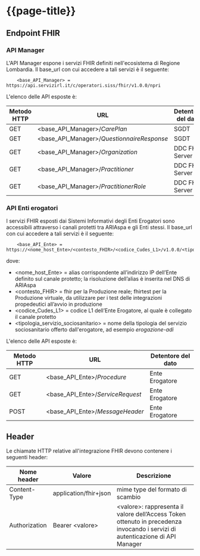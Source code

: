 # {{page-title}}

## Endpoint FHIR

### API Manager
L'API Manager espone i servizi FHIR definiti nell'ecosistema di Regione Lombardia. 
Il base_url con cui accedere a tali servizi è il seguente:
        
        <base_API_Manager> = https://api.servizirl.it/c/operatori.siss/fhir/v1.0.0/npri

L'elenco delle API esposte è:

|Metodo HTTP|URL|Detentore del dato|
|---|---|---|
|GET|<base_API_Manager>/_CarePlan_|SGDT|
|GET|<base_API_Manager>/_QuestionnaireResponse_|SGDT|
|GET|<base_API_Manager>/_Organization_|DDC FHIR Server|
|GET|<base_API_Manager>/_Practitioner_|DDC FHIR Server|
|GET|<base_API_Manager>/_PractitionerRole_|DDC FHIR Server|

### API Enti erogatori
I servizi FHIR esposti dai Sistemi Informativi degli Enti Erogatori sono accessibili attraverso i canali protetti tra ARIAspa e gli Enti stessi.
Il base_url con cui accedere a tali servizi è il seguente:

        <base_API_Ente> = https://<nome_host_Ente>/<contesto_FHIR>/<codice_Cudes_L1>/v1.0.0/<tipologia_servizio_sociosanitario>

dove:
- <nome_host_Ente> = alias corrispondente all’indirizzo IP dell’Ente definito sul canale protetto; la risoluzione dell’alias è inserita nel DNS di ARIAspa
- <contesto_FHIR> = fhir per la Produzione reale; fhirtest per la Produzione virtuale, da utilizzare per i test delle integrazioni propedeutici all’avvio in produzione
- <codice_Cudes_L1> = codice L1 dell’Ente Erogatore, al quale è collegato il canale protetto
- <tipologia_servizio_sociosanitario> = nome della tipologia del servizio sociosanitario offerto dall'erogatore, ad esempio _erogazione-adi_

L'elenco delle API esposte è:

|Metodo HTTP|URL|Detentore del dato|
|---|---|---|
|GET|<base_API_Ente>/_Procedure_|Ente Erogatore|
|GET|<base_API_Ente>/_ServiceRequest_|Ente Erogatore|
|POST|<base_API_Ente>/_MessageHeader_|Ente Erogatore|

## Header 
Le chiamate HTTP relative all'integrazione FHIR devono contenere i seguenti header:

|Nome header|Valore|Descrizione|
|---|---|---|
|Content-Type|application/fhir+json|mime type del formato di scambio|
|Authorization | Bearer \<valore\> | \<valore\>: rappresenta il valore dell’Access Token ottenuto in precedenza invocando i servizi di autenticazione di API Manager |


